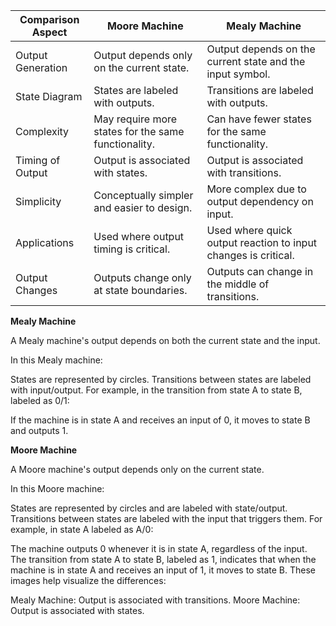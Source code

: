 | Comparison Aspect      | Moore Machine                                                                 | Mealy Machine                                                                                  |
|------------------------|-------------------------------------------------------------------------------|------------------------------------------------------------------------------------------------|
| Output Generation      | Output depends only on the current state.                                      | Output depends on the current state and the input symbol.                                       |
| State Diagram          | States are labeled with outputs.                                               | Transitions are labeled with outputs.                                                          |
| Complexity             | May require more states for the same functionality.                            | Can have fewer states for the same functionality.                                              |
| Timing of Output       | Output is associated with states.                                              | Output is associated with transitions.                                                         |
| Simplicity             | Conceptually simpler and easier to design.                                     | More complex due to output dependency on input.                                                |
| Applications           | Used where output timing is critical.                                          | Used where quick output reaction to input changes is critical.                                 |
| Output Changes         | Outputs change only at state boundaries.                                       | Outputs can change in the middle of transitions.                                               |

**Mealy Machine**


A Mealy machine's output depends on both the current state and the input.


In this Mealy machine:

States are represented by circles.
Transitions between states are labeled with input/output.
For example, in the transition from state A to state B, labeled as 0/1:

If the machine is in state A and receives an input of 0, it moves to state B and outputs 1.


**Moore Machine**


A Moore machine's output depends only on the current state.


In this Moore machine:

States are represented by circles and are labeled with state/output.
Transitions between states are labeled with the input that triggers them.
For example, in state A labeled as A/0:

The machine outputs 0 whenever it is in state A, regardless of the input.
The transition from state A to state B, labeled as 1, indicates that when the machine is in state A and receives an input of 1, it moves to state B.
These images help visualize the differences:

Mealy Machine: Output is associated with transitions.
Moore Machine: Output is associated with states.
